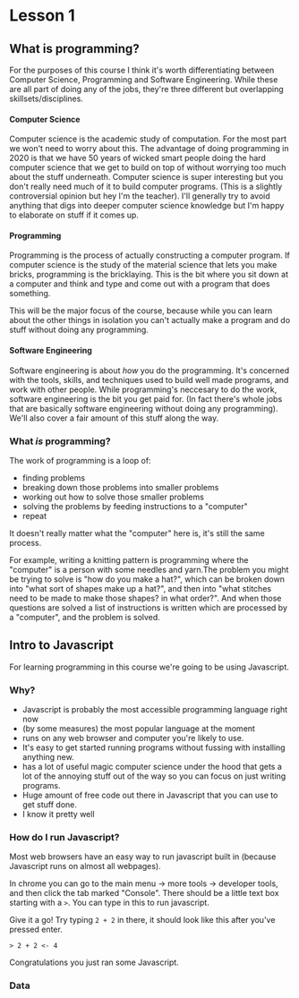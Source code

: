 # Lesson 1

## What is programming?

For the purposes of this course I think it's worth differentiating between Computer Science, Programming and Software Engineering. While these are all part of doing any of the jobs, they're three different but overlapping skillsets/disciplines.

#### Computer Science
Computer science is the academic study of computation. For the most part we won't need to worry about this. The advantage of doing programming in 2020 is that we have 50 years of wicked smart people doing the hard computer science that we get to build on top of without worrying too much about the stuff underneath. Computer science is super interesting but you don't really need much of it to build computer programs. (This is a slightly controversial opinion but hey I'm the teacher). I'll generally try to avoid anything that digs into deeper computer science knowledge but I'm happy to elaborate on stuff if it comes up.

#### Programming
Programming is the process of actually constructing a computer program. If computer science is the study of the material science that lets you make bricks, programming is the bricklaying. This is the bit where you sit down at a computer and think and type and come out with a program that does something.

 This will be the major focus of the course, because while you can learn about the other things in isolation you can't actually make a program and do stuff without doing any programming.

#### Software Engineering
Software engineering is about *how* you do the programming. It's concerned with the tools, skills, and techniques used to build well made programs, and work with other people. While programming's neccesary to do the work, software engineering is the bit you get paid for. (In fact there's whole jobs that are basically software engineering without doing any programming). We'll also cover a fair amount of this stuff along the way.

### What *is* programming?

The work of programming is a loop of:
* finding problems
* breaking down those problems into smaller problems
* working out how to solve those smaller problems
* solving the problems by feeding instructions to a "computer"
* repeat

It doesn't really matter what the "computer" here is, it's still the same process. 

For example, writing a knitting pattern is programming where the "computer" is a person with some needles and yarn.The problem you might be trying to solve is "how do you make a hat?", which can be broken down into "what sort of shapes make up a hat?", and then into "what stitches need to be made to make those shapes? in what order?". And when those questions are solved a list of instructions is written which are processed by a "computer", and the problem is solved.

## Intro to Javascript

For learning programming in this course we're going to be using Javascript.

### Why?
* Javascript is probably the most accessible programming language right now
* (by some measures) the most popular language at the moment
* runs on any web browser and computer you're likely to use.
* It's easy to get started running programs without fussing with installing anything new.
* has a lot of useful magic computer science under the hood that gets a lot of the annoying stuff out of the way so you can focus on just writing programs.
* Huge amount of free code out there in Javascript that you can use to get stuff done.
* I know it pretty well

### How do I run Javascript?

Most web browsers have an easy way to run javascript built in (because Javascript runs on almost all webpages).

In chrome you can go to the main menu -> more tools -> developer tools, and then click the tab marked "Console". There should be a little text box starting with a `>`. You can type in this to run javascript.

Give it a go!
Try typing `2 + 2` in there, it should look like this after you've pressed enter.

`> 2 + 2
<- 4`

Congratulations you just ran some Javascript.

### Data
